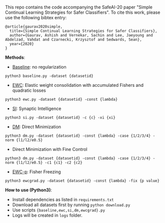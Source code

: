 This repo contains the code accompanying the SafeAI-20 paper "Simple Continual Learning Strategies for Safer Classifiers". To cite this work, please use the following bibtex entry:

```
@article{gaurav2020simple,
  title={Simple Continual Learning Strategies for Safer Classifiers},
  author={Gaurav, Ashish and Vernekar, Sachin and Lee, Jaeyoung and Abdelzad, Vahdat and Czarnecki, Krzysztof and Sedwards, Sean},
  year={2020}
}
```


**Methods**:

* <u>Baseline</u>: no regularization
```
python3 baseline.py -dataset {datasetid}
```
* <u>EWC</u>: Elastic weight consolidation with accumulated Fishers and quadratic losses
```
python3 ewc.py -dataset {datasetid} -const {lambda}
```
* <u>SI</u>: Synaptic Intelligence
```
python3 si.py -dataset {datasetid} -c {c} -xi {xi}
```
* <u>DM</u>: Direct Minimization
```
python3 dm.py -dataset {datasetid} -const {lambda} -case {1/2/3/4} -norm {l1/l2/e0.5}
```
* Direct Minimization with Fine Control
```
python3 dm.py -dataset {datasetid} -const {lambda} -case {1/2/3/4} -norm {l1/l2/e0.5} -c1 {c1} -c2 {c2}
```
* <u>EWC-p</u>: Fisher Freezing
```
python3 ewcgrad.py -dataset {datasetid} -const {lambda} -fix {p value}
```

**How to use (Python3)**:

* Install dependencies as listed in `requirements.txt`
* Download all datasets first by running `python download.py`
* Use scripts `{baseline,ewc,si,dm,ewcgrad}.py`
* Logs will be created in `logs` folder.
